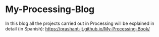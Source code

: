 # My-Processing-Blog

In this blog all the projects carried out in Processing will be explained in detail (in Spanish): https://prashant-jt.github.io/My-Processing-Book/
